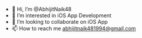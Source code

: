 - 👋 Hi, I’m @AbhijitNaik48
- 👀 I’m interested in iOS App Development
- 💞️ I’m looking to collaborate on iOS App 
- 📫 How to reach me abhijitnaik481994@gmail.com

<!---
AbhijitNaik48/AbhijitNaik48 is a ✨ special ✨ repository because its `README.md` (this file) appears on your GitHub profile.
You can click the Preview link to take a look at your changes.
--->
